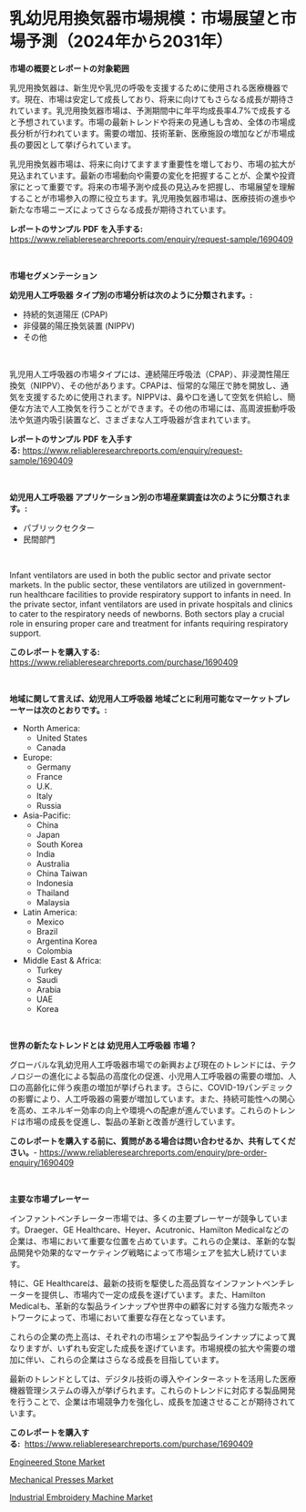 <p><h1>乳幼児用換気器市場規模：市場展望と市場予測（2024年から2031年）</h1></p><p><strong>市場の概要とレポートの対象範囲</strong></p>
<p><p>乳児用換気器は、新生児や乳児の呼吸を支援するために使用される医療機器です。現在、市場は安定して成長しており、将来に向けてもさらなる成長が期待されています。乳児用換気器市場は、予測期間中に年平均成長率4.7%で成長すると予想されています。市場の最新トレンドや将来の見通しも含め、全体の市場成長分析が行われています。需要の増加、技術革新、医療施設の増加などが市場成長の要因として挙げられています。</p><p>乳児用換気器市場は、将来に向けてますます重要性を増しており、市場の拡大が見込まれています。最新の市場動向や需要の変化を把握することが、企業や投資家にとって重要です。将来の市場予測や成長の見込みを把握し、市場展望を理解することが市場参入の際に役立ちます。乳児用換気器市場は、医療技術の進歩や新たな市場ニーズによってさらなる成長が期待されています。</p></p>
<p><strong>レポートのサンプル PDF を入手する:</strong> <a href="https://www.reliableresearchreports.com/enquiry/request-sample/1690409">https://www.reliableresearchreports.com/enquiry/request-sample/1690409</a></p>
<p>&nbsp;</p>
<p><strong>市場セグメンテーション</strong></p>
<p><strong>幼児用人工呼吸器 タイプ別の市場分析は次のように分類されます。:</strong></p>
<p><ul><li>持続的気道陽圧 (CPAP)</li><li>非侵襲的陽圧換気装置 (NIPPV)</li><li>その他</li></ul></p>
<p>&nbsp;</p>
<p><p>乳児用人工呼吸器の市場タイプには、連続陽圧呼吸法（CPAP）、非浸潤性陽圧換気（NIPPV）、その他があります。CPAPは、恒常的な陽圧で肺を開放し、通気を支援するために使用されます。NIPPVは、鼻や口を通して空気を供給し、簡便な方法で人工換気を行うことができます。その他の市場には、高周波振動呼吸法や気道内吸引装置など、さまざまな人工呼吸器が含まれています。</p></p>
<p><strong>レポートのサンプル PDF を入手する:</strong>&nbsp;<a href="https://www.reliableresearchreports.com/enquiry/request-sample/1690409">https://www.reliableresearchreports.com/enquiry/request-sample/1690409</a></p>
<p>&nbsp;</p>
<p><strong> 幼児用人工呼吸器 アプリケーション別の市場産業調査は次のように分類されます。:</strong></p>
<p><ul><li>パブリックセクター</li><li>民間部門</li></ul></p>
<p>&nbsp;</p>
<p><p>Infant ventilators are used in both the public sector and private sector markets. In the public sector, these ventilators are utilized in government-run healthcare facilities to provide respiratory support to infants in need. In the private sector, infant ventilators are used in private hospitals and clinics to cater to the respiratory needs of newborns. Both sectors play a crucial role in ensuring proper care and treatment for infants requiring respiratory support.</p></p>
<p><strong>このレポートを購入する:</strong>&nbsp; <a href="https://www.reliableresearchreports.com/purchase/1690409">https://www.reliableresearchreports.com/purchase/1690409</a></p>
<p>&nbsp;</p>
<p><strong>地域に関して言えば、幼児用人工呼吸器 地域ごとに利用可能なマーケットプレーヤーは次のとおりです。:</strong></p>
<p><ul>
    <li>
        North America:
        <ul>
            <li>United States</li>
            <li>Canada</li>
        </ul>
    </li>
    <li>
        Europe:
        <ul>
            <li>Germany</li>
            <li>France</li>
            <li>U.K.</li>
            <li>Italy</li>
            <li>Russia</li>
        </ul>
    </li>
    <li>
        Asia-Pacific:
        <ul>
            <li>China</li>
            <li>Japan</li>
            <li>South Korea</li>
            <li>India</li>
            <li>Australia</li>
            <li>China Taiwan</li>
            <li>Indonesia</li>
            <li>Thailand</li>
            <li>Malaysia</li>
        </ul>
    </li>
    <li>
        Latin America:
        <ul>
            <li>Mexico</li>
            <li>Brazil</li>
            <li>Argentina Korea</li>
            <li>Colombia</li>
        </ul>
    </li>
    <li>
        Middle East & Africa:
        <ul>
            <li>Turkey</li>
            <li>Saudi</li>
            <li>Arabia</li>
            <li>UAE</li>
            <li>Korea</li>
        </ul>
    </li>
    </ul></p>
<p>&nbsp;</p>
<p><strong>世界の新たなトレンドとは 幼児用人工呼吸器 市場？</strong></p>
<p><p>グローバルな乳幼児用人工呼吸器市場での新興および現在のトレンドには、テクノロジーの進化による製品の高度化の促進、小児用人工呼吸器の需要の増加、人口の高齢化に伴う疾患の増加が挙げられます。さらに、COVID-19パンデミックの影響により、人工呼吸器の需要が増加しています。また、持続可能性への関心を高め、エネルギー効率の向上や環境への配慮が進んでいます。これらのトレンドは市場の成長を促進し、製品の革新と改善が進行しています。</p></p>
<p><strong>このレポートを購入する前に、質問がある場合は問い合わせるか、共有してください。</strong>- <a href="https://www.reliableresearchreports.com/enquiry/pre-order-enquiry/1690409">https://www.reliableresearchreports.com/enquiry/pre-order-enquiry/1690409</a></p>
<p>&nbsp;</p>
<p><strong>主要な市場プレーヤー</strong></p>
<p><p>インファントベンチレーター市場では、多くの主要プレーヤーが競争しています。Draeger、GE Healthcare、Heyer、Acutronic、Hamilton Medicalなどの企業は、市場において重要な位置を占めています。これらの企業は、革新的な製品開発や効果的なマーケティング戦略によって市場シェアを拡大し続けています。</p><p>特に、GE Healthcareは、最新の技術を駆使した高品質なインファントベンチレーターを提供し、市場内で一定の成長を遂げています。また、Hamilton Medicalも、革新的な製品ラインナップや世界中の顧客に対する強力な販売ネットワークによって、市場において重要な存在となっています。</p><p>これらの企業の売上高は、それぞれの市場シェアや製品ラインナップによって異なりますが、いずれも安定した成長を遂げています。市場規模の拡大や需要の増加に伴い、これらの企業はさらなる成長を目指しています。</p><p>最新のトレンドとしては、デジタル技術の導入やインターネットを活用した医療機器管理システムの導入が挙げられます。これらのトレンドに対応する製品開発を行うことで、企業は市場競争力を強化し、成長を加速させることが期待されています。</p></p>
<p><strong>このレポートを購入する:</strong>&nbsp;&nbsp;<a href="https://www.reliableresearchreports.com/purchase/1690409">https://www.reliableresearchreports.com/purchase/1690409</a></p>
<p><p><a href="https://github.com/jsmusil/Market-Research-Report-List-2/blob/main/engineered-stone-market.md">Engineered Stone Market</a></p><p><a href="https://github.com/yemakinde/Market-Research-Report-List-1/blob/main/mechanical-presses-market.md">Mechanical Presses Market</a></p><p><a href="https://github.com/bmorecock/Market-Research-Report-List-2/blob/main/industrial-embroidery-machine-market.md">Industrial Embroidery Machine Market</a></p></p>